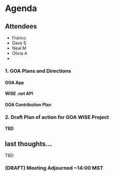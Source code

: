 # Agenda

## Attendees

- Franco
- Dave S
- Neal M
- Olivia A
- 
### 1. GOA Plans and Directions
#### GOA App 
#### WISE .net API
#### GOA Contribution Plan
### 2. Draft Plan of action for GOA WISE Project
#### TBD
## last thoughts...

TBD

###  (DRAFT) Meeting Adjourned ~14:00 MST
